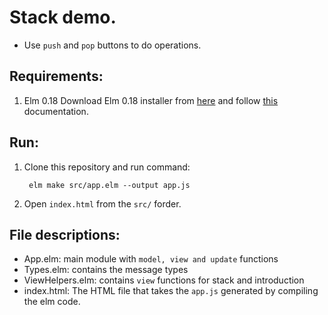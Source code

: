 # Stack demo.

- Use `push` and `pop` buttons to do operations.

## Requirements:

1. Elm 0.18
   Download Elm 0.18 installer from [here](https://web.archive.org/web/20180714175914id_/https://guide.elm-lang.org/install.html) and follow [this](https://web.archive.org/web/20180714175914id_/https://guide.elm-lang.org/) documentation.
   
## Run:

1. Clone this repository and run command:

        elm make src/app.elm --output app.js
        
2. Open `index.html` from the `src/` forder.

## File descriptions:
- App.elm: main module with `model, view and update` functions
- Types.elm: contains the message types
- ViewHelpers.elm: contains `view` functions for stack and introduction
- index.html: The HTML file that takes the `app.js` generated by compiling the elm code.
